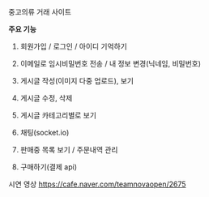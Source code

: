 중고의류 거래 사이트

**주요 기능**

1. 회원가입 / 로그인 / 아이디 기억하기

2. 이메일로 임시비밀번호 전송 / 내 정보 변경(닉네임, 비밀번호)

3. 게시글 작성(이미지 다중 업로드), 보기

4. 게시글 수정, 삭제

5. 게시글 카테고리별로 보기

6. 채팅(socket.io)

7. 판매중 목록 보기 / 주문내역 관리

8. 구매하기(결제 api)

시연 영상
https://cafe.naver.com/teamnovaopen/2675
